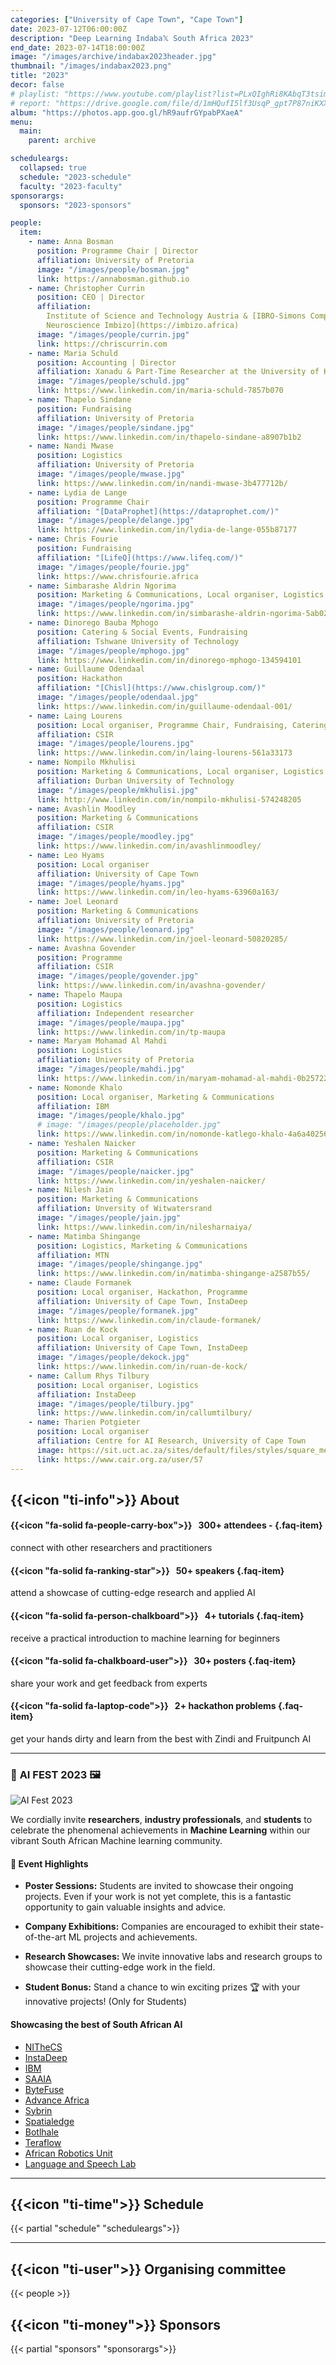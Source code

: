 ```yaml
---
categories: ["University of Cape Town", "Cape Town"]
date: 2023-07-12T06:00:00Z
description: "Deep Learning Indaba𝕏 South Africa 2023"
end_date: 2023-07-14T18:00:00Z
image: "/images/archive/indabax2023header.jpg"
thumbnail: "/images/indabax2023.png"
title: "2023"
decor: false
# playlist: "https://www.youtube.com/playlist?list=PLxQIghRi8KAbqT3tsimRHCO-heRLpVKZU"
# report: "https://drive.google.com/file/d/1mHQufI5lf3UsqP_gpt7P87niKXXT1y9I/view?usp=sharing"
album: "https://photos.app.goo.gl/hR9aufrGYpabPXaeA"
menu:
  main:
    parent: archive

scheduleargs:
  collapsed: true
  schedule: "2023-schedule"
  faculty: "2023-faculty"
sponsorargs:
  sponsors: "2023-sponsors"

people:
  item:
    - name: Anna Bosman
      position: Programme Chair | Director
      affiliation: University of Pretoria
      image: "/images/people/bosman.jpg"
      link: https://annabosman.github.io
    - name: Christopher Currin
      position: CEO | Director
      affiliation:
        Institute of Science and Technology Austria & [IBRO-Simons Computational
        Neuroscience Imbizo](https://imbizo.africa)
      image: "/images/people/currin.jpg"
      link: https://chriscurrin.com
    - name: Maria Schuld
      position: Accounting | Director
      affiliation: Xanadu & Part-Time Researcher at the University of KwaZulu-Natal
      image: "/images/people/schuld.jpg"
      link: https://www.linkedin.com/in/maria-schuld-7857b070
    - name: Thapelo Sindane
      position: Fundraising
      affiliation: University of Pretoria
      image: "/images/people/sindane.jpg"
      link: https://www.linkedin.com/in/thapelo-sindane-a8907b1b2
    - name: Nandi Mwase
      position: Logistics
      affiliation: University of Pretoria
      image: "/images/people/mwase.jpg"
      link: https://www.linkedin.com/in/nandi-mwase-3b477712b/
    - name: Lydia de Lange
      position: Programme Chair
      affiliation: "[DataProphet](https://dataprophet.com/)"
      image: "/images/people/delange.jpg"
      link: https://www.linkedin.com/in/lydia-de-lange-055b87177
    - name: Chris Fourie
      position: Fundraising
      affiliation: "[LifeQ](https://www.lifeq.com/)"
      image: "/images/people/fourie.jpg"
      link: https://www.chrisfourie.africa
    - name: Simbarashe Aldrin Ngorima
      position: Marketing & Communications, Local organiser, Logistics
      image: "/images/people/ngorima.jpg"
      link: https://www.linkedin.com/in/simbarashe-aldrin-ngorima-5ab027120/
    - name: Dinorego Bauba Mphogo
      position: Catering & Social Events, Fundraising
      affiliation: Tshwane University of Technology
      image: "/images/people/mphogo.jpg"
      link: https://www.linkedin.com/in/dinorego-mphogo-134594101
    - name: Guillaume Odendaal
      position: Hackathon
      affiliation: "[Chisl](https://www.chislgroup.com/)"
      image: "/images/people/odendaal.jpg"
      link: https://www.linkedin.com/in/guillaume-odendaal-001/
    - name: Laing Lourens
      position: Local organiser, Programme Chair, Fundraising, Catering & Social Events
      affiliation: CSIR
      image: "/images/people/lourens.jpg"
      link: https://www.linkedin.com/in/laing-lourens-561a33173
    - name: Nompilo Mkhulisi
      position: Marketing & Communications, Local organiser, Logistics
      affiliation: Durban University of Technology
      image: "/images/people/mkhulisi.jpg"
      link: http://www.linkedin.com/in/nompilo-mkhulisi-574248205
    - name: Avashlin Moodley
      position: Marketing & Communications
      affiliation: CSIR
      image: "/images/people/moodley.jpg"
      link: https://www.linkedin.com/in/avashlinmoodley/
    - name: Leo Hyams
      position: Local organiser
      affiliation: University of Cape Town
      image: "/images/people/hyams.jpg"
      link: https://www.linkedin.com/in/leo-hyams-63960a163/
    - name: Joel Leonard
      position: Marketing & Communications
      affiliation: University of Pretoria
      image: "/images/people/leonard.jpg"
      link: https://www.linkedin.com/in/joel-leonard-50820285/
    - name: Avashna Govender
      position: Programme
      affiliation: CSIR
      image: "/images/people/govender.jpg"
      link: https://www.linkedin.com/in/avashna-govender/
    - name: Thapelo Maupa
      position: Logistics
      affiliation: Independent researcher
      image: "/images/people/maupa.jpg"
      link: https://www.linkedin.com/in/tp-maupa
    - name: Maryam Mohamad Al Mahdi
      position: Logistics
      affiliation: University of Pretoria
      image: "/images/people/mahdi.jpg"
      link: https://www.linkedin.com/in/maryam-mohamad-al-mahdi-0b2572233/
    - name: Nomonde Khalo
      position: Local organiser, Marketing & Communications
      affiliation: IBM
      image: "/images/people/khalo.jpg"
      # image: "/images/people/placeholder.jpg"
      link: https://www.linkedin.com/in/nomonde-katlego-khalo-4a6a40256/
    - name: Yeshalen Naicker
      position: Marketing & Communications
      affiliation: CSIR
      image: "/images/people/naicker.jpg"
      link: https://www.linkedin.com/in/yeshalen-naicker/
    - name: Nilesh Jain
      position: Marketing & Communications
      affiliation: Unversity of Witwatersrand
      image: "/images/people/jain.jpg"
      link: https://www.linkedin.com/in/nilesharnaiya/
    - name: Matimba Shingange
      position: Logistics, Marketing & Communications
      affiliation: MTN
      image: "/images/people/shingange.jpg"
      link: https://www.linkedin.com/in/matimba-shingange-a2587b55/
    - name: Claude Formanek
      position: Local organiser, Hackathon, Programme
      affiliation: University of Cape Town, InstaDeep
      image: "/images/people/formanek.jpg"
      link: https://www.linkedin.com/in/claude-formanek/
    - name: Ruan de Kock
      position: Local organiser, Logistics
      affiliation: University of Cape Town, InstaDeep
      image: "/images/people/dekock.jpg"
      link: https://www.linkedin.com/in/ruan-de-kock/
    - name: Callum Rhys Tilbury
      position: Local organiser, Logistics
      affiliation: InstaDeep
      image: "/images/people/tilbury.jpg"
      link: https://www.linkedin.com/in/callumtilbury/
    - name: Tharien Potgieter
      position: Local organiser
      affiliation: Centre for AI Research, University of Cape Town
      image: https://sit.uct.ac.za/sites/default/files/styles/square_med/public/contacts/tharien.jpg?h=926b3aec&itok=P29LBQ9a
      link: https://www.cair.org.za/user/57
---
```


## {{<icon "ti-info">}} About

#### {{<icon "fa-solid fa-people-carry-box">}} &nbsp; 300+ attendees - {.faq-item}

connect with other researchers and practitioners

#### {{<icon "fa-solid fa-ranking-star">}} &nbsp; 50+ speakers {.faq-item}

attend a showcase of cutting-edge research and applied AI

#### {{<icon "fa-solid fa-person-chalkboard">}} &nbsp; 4+ tutorials {.faq-item}

receive a practical introduction to machine learning for beginners

#### {{<icon "fa-solid fa-chalkboard-user">}} &nbsp; 30+ posters {.faq-item}

share your work and get feedback from experts

#### {{<icon "fa-solid fa-laptop-code">}} &nbsp; 2+ hackathon problems {.faq-item}

get your hands dirty and learn from the best with Zindi and Fruitpunch AI

---

### 🎤 **AI FEST 2023** 🖼️

![AI Fest 2023](/images/backgrounds/ai-fest.jpg)

We cordially invite **researchers**, **industry professionals**, and **students** to celebrate the phenomenal achievements in **Machine Learning** within our vibrant South African Machine learning community.

#### 🎉 Event Highlights

- **Poster Sessions:** Students are invited to showcase their ongoing projects. Even if your work is not yet complete, this is a fantastic opportunity to gain valuable insights and advice. 

- **Company Exhibitions:** Companies are encouraged to exhibit their state-of-the-art ML projects and achievements.

- **Research Showcases:** We invite innovative labs and research groups to showcase their cutting-edge work in the field.

- **Student Bonus:** Stand a chance to win exciting prizes 🏆 with your innovative projects! (Only for Students)

#### Showcasing the best of South African AI


- [NITheCS](https://nithecs.ac.za/)
- [InstaDeep](https://www.instadeep.com/)
- [IBM](https://research.ibm.com/labs/africa)
- [SAAIA](https://saaiassociation.co.za/)
- [ByteFuse](https://bytefuse.ai/)
- [Advance Africa](https://www.advanceafrica.co.za/)
- [Sybrin](https://www.sybrin.com/)
- [Spatialedge](https://spatialedge.co.za/)
- [Botlhale](https://botlhale.ai/about-us/)
- [Teraflow](https://www.teraflow.ai/)
- [African Robotics Unit](https://www.africanroboticsunit.com/)
- [Language and Speech Lab](https://www.kamperh.com/people/)

---


## {{<icon "ti-time">}} Schedule

{{< partial "schedule" "scheduleargs">}}

---

## {{<icon "ti-user">}} Organising committee

{{< people >}}

## {{<icon "ti-money">}} Sponsors

{{< partial "sponsors" "sponsorargs">}}
